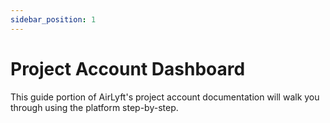 ```yaml
---
sidebar_position: 1
---
```


# Project Account Dashboard

This guide portion of AirLyft's project account documentation will walk you through using the platform step-by-step.